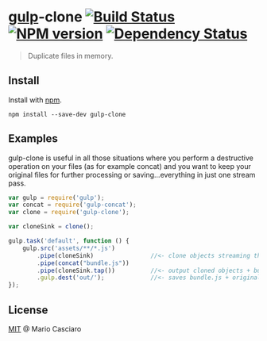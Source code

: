 # [gulp](https://github.com/wearefractal/gulp)-clone [![Build Status](https://secure.travis-ci.org/mariocasciaro/gulp-clone.png?branch=master)](https://travis-ci.org/mariocasciaro/gulp-clone) [![NPM version](https://badge.fury.io/js/gulp-clone.png)](http://badge.fury.io/js/gulp-clone) [![Dependency Status](https://gemnasium.com/mariocasciaro/gulp-clone.png)](https://gemnasium.com/mariocasciaro/gulp-clone)

> Duplicate files in memory.

## Install

Install with [npm](https://npmjs.org/package/gulp-clone).

```
npm install --save-dev gulp-clone
```

## Examples

gulp-clone is useful in all those situations where you perform a destructive operation on your files (as for example concat) and you want to keep your original files for further processing or saving...everything in just one stream pass.

```js
var gulp = require('gulp');
var concat = require('gulp-concat');
var clone = require('gulp-clone');

var cloneSink = clone();

gulp.task('default', function () {
    gulp.src('assets/**/*.js')
        .pipe(cloneSink)                //<- clone objects streaming through this point
		.pipe(concat("bundle.js"))
        .pipe(cloneSink.tap())          //<- output cloned objects + bundle.js
        .gulp.dest('out/');             //<- saves bundle.js + original files in one pass
});
```

## License

[MIT](http://en.wikipedia.org/wiki/MIT_License) @ Mario Casciaro